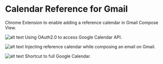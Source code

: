 # Calendar Reference for Gmail

Chrome Extension to enable adding a reference calendar in Gmail Compose View.

![alt text](https://github.com/tchuang928/Meeting-Requester-For-Gmail/blob/master/public/gif/auth.gif)
Using OAuth2.0 to access Google Calendar API.

![alt text](https://github.com/tchuang928/Meeting-Requester-For-Gmail/blob/master/public/gif/keyword.gif)
Injecting reference calendar while composing an email on Gmail.

![alt text](https://github.com/tchuang928/Meeting-Requester-For-Gmail/blob/master/public/gif/shortcut.gif)
Shortcut to full Google Calendar.
